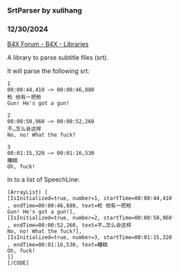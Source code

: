 ###  SrtParser by xulihang
### 12/30/2024
[B4X Forum - B4X - Libraries](https://www.b4x.com/android/forum/threads/164874/)

A library to parse subtitle files (srt).  
  
It will parse the following srt:  
  
  

```B4X
1  
00:00:44,410 –> 00:00:46,880  
枪 他有一把枪  
Gun! He's got a gun!  
  
2  
00:00:50,960 –> 00:00:52,260  
不…怎么会这样  
No, no! What the fuck?  
  
3  
00:01:15,320 –> 00:01:16,530  
糟糕  
Oh, fuck!
```

  
  
In to a list of SpeechLine:  
  

```B4X
(ArrayList) [  
[IsInitialized=true, number=1, startTime=00:00:44,410  
, endTime=00:00:46,880, text=枪 他有一把枪  
Gun! He's got a gun!],  
[IsInitialized=true, number=2, startTime=00:00:50,960  
, endTime=00:00:52,260, text=不…怎么会这样  
No, no! What the fuck?],  
[IsInitialized=true, number=3, startTime=00:01:15,320  
, endTime=00:01:16,530, text=糟糕  
Oh, fuck!  
]]  
[/CODE]
```